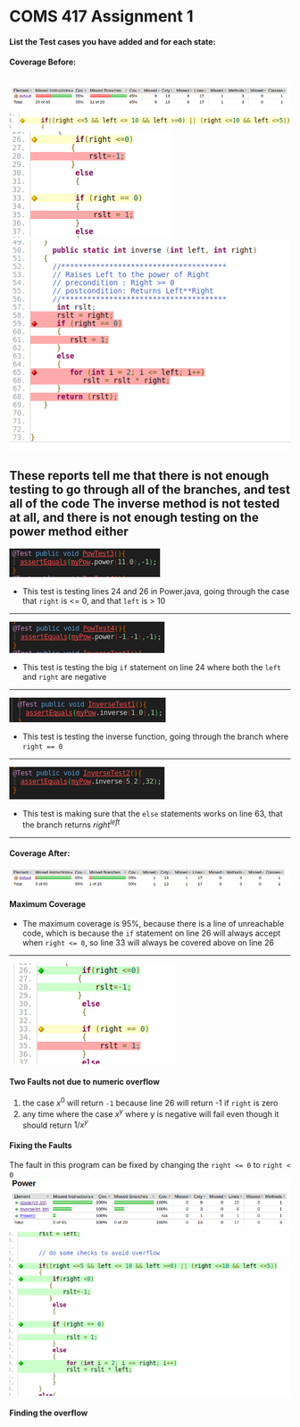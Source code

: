 # COMS 417 Assignment 1
#### List the Test cases you have added and for each state:
#### Coverage Before:
![](./beforecoverage.png)
![](./5of10.png)
![](./ifstate.png)
![](./inverse.png)
---
These reports tell me that there is not enough testing to go through all of the branches, and test all of the code
The inverse method is not tested at all, and there is not enough testing on the power method either
---
![](./test3.png)
- This test is testing lines 24 and 26 in Power.java, going through the case that `right` is <= 0, and that `left` is > 10
---
![](./test4.png)
- This test is testing the big `if` statement on line 24 where both the `left` and `right` are negative
---
![](./test5.png)
- This test is testing the inverse function, going through the branch where `right == 0`
---
![](./test6.png)
- This test is making sure that the `else` statements works on line 63, that the branch returns $right^{left}$
---
#### Coverage After:
![](./aftercoverage.png)
#### Maximum Coverage
  - The maximum coverage is 95%, because there is a line of unreachable code, which is because the `if` statement on line 26 will always accept when `right <= 0`, so line 33 will always be covered above on line 26
  ---
  ![](./bug.png)
#### Two Faults not due to numeric overflow
  1. the case $x^0$ will return `-1` because line 26 will return -1 if `right` is zero
  1. any time where the case $x^y$ where y is negative will fail even though it should return $1/x^y$
#### Fixing the Faults
  The fault in this program can be fixed by changing the `right <= 0` to `right < 0`
  ![](./fixedbug.png)
  ![](./inlinefix.png)
#### Finding the overflow
